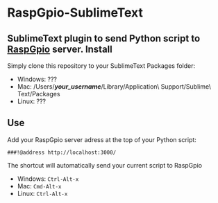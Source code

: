 # RaspGpio-SublimeText
SublimeText plugin to send Python script to [RaspGpio](https://github.com/Mefteg/RaspGpio) server.
Install
---
Simply clone this repository to your SublimeText Packages folder:
- Windows: ???
- Mac: /Users/__*your_username*__/Library/Application\ Support/Sublime\ Text/Packages
- Linux: ???

Use
---
Add your RaspGpio server adress at the top of your Python script:
```
###!@address http://localhost:3000/
```

The shortcut will automatically send your current script to RaspGpio
- Windows: `Ctrl-Alt-x`
- Mac: `Cmd-Alt-x`
- Linux: `Ctrl-Alt-x`

